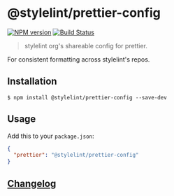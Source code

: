 # @stylelint/prettier-config

[![NPM version](https://img.shields.io/npm/v/@stylelint/prettier-config.svg)](https://www.npmjs.org/package/@stylelint/prettier-config) [![Build Status](https://github.com/stylelint/prettier-config/workflows/CI/badge.svg)](https://github.com/stylelint/prettier-config/actions)

> stylelint org's shareable config for prettier.

For consistent formatting across stylelint's repos.

## Installation

```console
$ npm install @stylelint/prettier-config --save-dev
```

## Usage

Add this to your `package.json`:

```json
{
  "prettier": "@stylelint/prettier-config"
}
```

## [Changelog](CHANGELOG.md)
